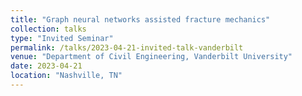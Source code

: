```yaml
---
title: "Graph neural networks assisted fracture mechanics"
collection: talks
type: "Invited Seminar"
permalink: /talks/2023-04-21-invited-talk-vanderbilt
venue: "Department of Civil Engineering, Vanderbilt University"
date: 2023-04-21
location: "Nashville, TN"
---
```

